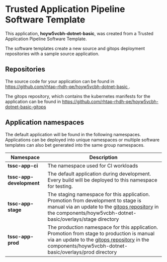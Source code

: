 # Trusted Application Pipeline Software Template

This application, **hoyw5vcbh-dotnet-basic**, was created from a Trusted Application Pipeline Software Template.

The software templates create a new source and gitops deployment repositories with a sample source application. 

## Repositories

The source code for your application can be found in [https://github.com/rhtap-rhdh-qe/hoyw5vcbh-dotnet-basic ](https://github.com/rhtap-rhdh-qe/hoyw5vcbh-dotnet-basic ).
 
The gitops repository, which contains the kubernetes manifests for the application can be found in 
[https://github.com/rhtap-rhdh-qe/hoyw5vcbh-dotnet-basic-gitops ](https://github.com/rhtap-rhdh-qe/hoyw5vcbh-dotnet-basic-gitops ) 

## Application namespaces 

The default application will be found in the following namespaces. Applications can be deployed into unique namespaces or multiple software templates can also bet generated into the same group namespaces.  

|  Namespace   |  Description   |  
| -------- | -------- |
| **tssc-app-ci** | The namespace used for CI workloads |
| **tssc-app-development** | The default application during development. Every build will be deployed to this namespace for testing. |
| **tssc-app-stage** | The staging namespace for this application. Promotion from development to stage is manual via an update to the [gitops repository](https://github.com/rhtap-rhdh-qe/hoyw5vcbh-dotnet-basic-gitops ) in the components/hoyw5vcbh-dotnet-basic/overlays/stage directory |
| **tssc-app-prod** | The production namespace for this application. Promotion from stage to production is manual via an update to the [gitops repository](https://github.com/rhtap-rhdh-qe/hoyw5vcbh-dotnet-basic-gitops ) in the components/hoyw5vcbh-dotnet-basic/overlays/prod directory |